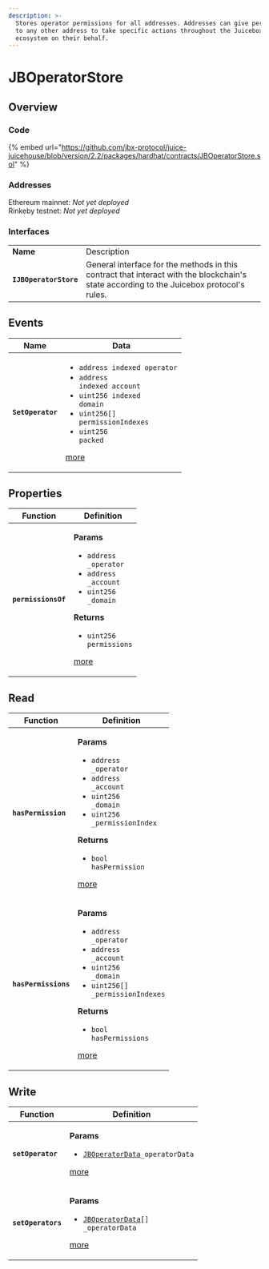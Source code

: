```yaml
---
description: >-
  Stores operator permissions for all addresses. Addresses can give permissions
  to any other address to take specific actions throughout the Juicebox
  ecosystem on their behalf.
---
```


# JBOperatorStore

## Overview

### Code

{% embed url="https://github.com/jbx-protocol/juice-juicehouse/blob/version/2.2/packages/hardhat/contracts/JBOperatorStore.sol" %}

### **Addresses**

Ethereum mainnet: _Not yet deployed_\
Rinkeby testnet: _Not yet deployed_

### **Interfaces**

|                        |                                                                                                                                          |
| ---------------------- | ---------------------------------------------------------------------------------------------------------------------------------------- |
| **Name**               | Description                                                                                                                              |
| **`IJBOperatorStore`** | General interface for the methods in this contract that interact with the blockchain's state according to the Juicebox protocol's rules. |

## Events

| Name              | Data                                                                                                                                                                                                                                                                                 |
| ----------------- | ------------------------------------------------------------------------------------------------------------------------------------------------------------------------------------------------------------------------------------------------------------------------------------ |
| **`SetOperator`** | <ul><li><code>address indexed operator</code></li><li><code>address indexed account</code></li><li><code>uint256 indexed domain</code></li><li><code>uint256[] permissionIndexes</code></li><li><code>uint256 packed</code></li></ul><p><a href="events/setoperator.md">more</a></p> |

## Properties

| Function            | Definition                                                                                                                                                                                                                                                                                      |
| ------------------- | ----------------------------------------------------------------------------------------------------------------------------------------------------------------------------------------------------------------------------------------------------------------------------------------------- |
| **`permissionsOf`** | <p><strong>Params</strong></p><ul><li><code>address _operator</code></li><li><code>address _account</code></li><li><code>uint256 _domain</code></li></ul><p><strong>Returns</strong></p><ul><li><code>uint256 permissions</code></li></ul><p><a href="properties/permissionsof.md">more</a></p> |

## Read

| Function             | Definition                                                                                                                                                                                                                                                                                                                                   |
| -------------------- | -------------------------------------------------------------------------------------------------------------------------------------------------------------------------------------------------------------------------------------------------------------------------------------------------------------------------------------------- |
| **`hasPermission`**  | <p><strong>Params</strong></p><ul><li><code>address _operator</code></li><li><code>address _account</code></li><li><code>uint256 _domain</code></li><li><code>uint256 _permissionIndex</code></li></ul><p><strong>Returns</strong></p><ul><li><code>bool hasPermission</code></li></ul><p><a href="read/haspermission.md">more</a></p>       |
| **`hasPermissions`** | <p><strong>Params</strong></p><ul><li><code>address _operator</code></li><li><code>address _account</code></li><li><code>uint256 _domain</code></li><li><code>uint256[] _permissionIndexes</code></li></ul><p><strong>Returns</strong></p><ul><li><code>bool hasPermissions</code></li></ul><p><a href="read/haspermissions.md">more</a></p> |

## Write

| Function           | Definition                                                                                                                                                                                                    |
| ------------------ | ------------------------------------------------------------------------------------------------------------------------------------------------------------------------------------------------------------- |
| **`setOperator`**  | <p><strong>Params</strong></p><ul><li><a href="../../data-structures/jboperatordata.md"><code>JBOperatorData</code></a><code>_operatorData</code></li></ul><p><a href="write/setoperator.md">more</a></p>     |
| **`setOperators`** | <p><strong>Params</strong></p><ul><li><a href="../../data-structures/jboperatordata.md"><code>JBOperatorData</code></a><code>[] _operatorData</code></li></ul><p><a href="write/setoperators.md">more</a></p> |
